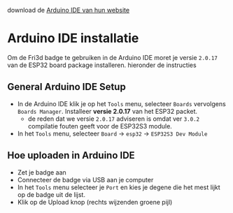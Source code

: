 download de [Arduino IDE van hun website](https://www.arduino.cc/en/software)

# Arduino IDE installatie
Om de Fri3d badge te gebruiken in de Arduino IDE moret je versie `2.0.17` van de ESP32 board package installeren. hieronder de instructies

## General Arduino IDE Setup
- In de Arduino IDE klik je op het `Tools` menu, selecteer `Boards` vervolgens `Boards Manager`. Installeer  **versie 2.0.17** van het ESP32 packet.
  - de reden dat we versie `2.0.17` adviseren is omdat ver `3.0.2` compilatie fouten geeft voor de ESP32S3 module.
- In het `Tools` menu, selecteer `Board` -> `esp32` -> `ESP32S3 Dev Module`

## Hoe uploaden in Arduino IDE
- Zet je badge aan
- Connecteer de badge via USB aan je computer
- In het `Tools` menu selecteer je `Port` en kies je degene die het mest lijkt op de badge uit de lijst.
- Klik op de Upload knop (rechts wijzenden groene pijl)